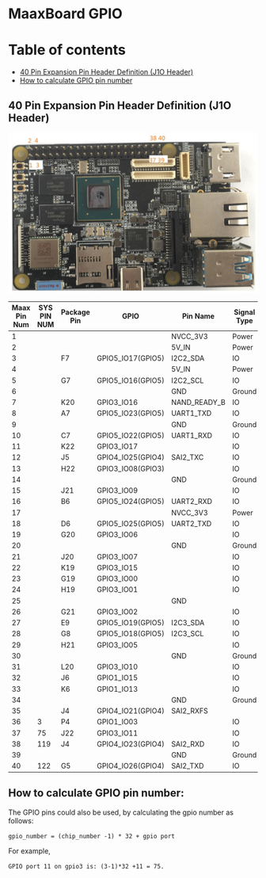 # MaaxBoard GPIO

Table of contents
=================

<!--ts-->
  * [ 40 Pin Expansion Pin Header Definition (J1O Header)](#40-pin-expansion-pin-header-definition-j1o-header)
  * [ How to calculate GPIO pin number](#how-to-calculate-gpio-pin-number)
  
<!--te-->


## 40 Pin Expansion Pin Header Definition (J1O Header)

![40Pin Pin Header Pin1 Position](pics/maxboardpinout_DVkjJFglZm.jpg)


| Maax Pin Num | SYS PIN NUM| Package Pin   | GPIO | Pin Name | Signal Type |  DT Defination
| ------------- | ------------- | ------------- | ------------- | ------------- | ------------- | ------|
| 1 || |  |NVCC_3V3 | Power  |  
| 2 || |  |5V_IN | Power  |  
| 3 || F7| GPIO5_IO17(GPIO5) |I2C2_SDA | IO | MX8MQ_IOMUXC_I2C2_SCL_GPIO5_IO16 |
| 4 || |  |5V_IN | Power |  
| 5 || G7| GPIO5_IO16(GPIO5) |I2C2_SCL | IO | MX8MQ_IOMUXC_I2C2_SDA_GPIO5_IO17 |
| 6 || |  |GND | Ground |  
| 7 || K20 | GPIO3_IO16 | NAND_READY_B | IO |  
| 8 || A7| GPIO5_IO23(GPIO5) |UART1_TXD | IO | 
| 9 || |  |GND | Ground |  
| 10 || C7| GPIO5_IO22(GPIO5) |UART1_RXD  | IO |  
| 11 || K22| GPIO3_IO17 |   | IO |  
| 12 || J5| GPIO4_IO25(GPIO4) |SAI2_TXC  | IO |  
| 13 || H22| GPIO3_IO08(GPIO3) |  | IO | MX8MQ_IOMUXC_NAND_DATA02_GPIO3_IO8 |  
| 14 || | |GND | Ground |  
| 15 || J21| GPIO3_IO09 |  | IO |  MX8MQ_IOMUXC_NAND_DATA03_GPIO3_IO9 |
| 16 || B6| GPIO5_IO24(GPIO5) |UART2_RXD  | IO  | MX8MQ_IOMUXC_UART2_RXD_GPIO5_IO24 |  
| 17 || | |NVCC_3V3  | Power |  
| 18 || D6| GPIO5_IO25(GPIO5) |UART2_TXD  | IO | MX8MQ_IOMUXC_UART2_TXD_GPIO5_IO25 |
| 19 || G20| GPIO3_IO06 |  | IO |  
| 20 || | |GND  | Ground |  
| 21 || J20| GPIO3_IO07 |  | IO |  
| 22 || K19| GPIO3_IO15 |  | IO |  
| 23 || G19| GPIO3_IO00 |  | IO |  
| 24 || H19| GPIO3_IO01 |  | IO |  
| 25 || | |GND  |  |  
| 26 || G21| GPIO3_IO02|  | IO |  
| 27 || E9| GPIO5_IO19(GPIO5) |I2C3_SDA  | IO | MX8MQ_IOMUXC_I2C3_SDA_GPIO5_IO19 |
| 28 || G8| GPIO5_IO18(GPIO5) |I2C3_SCL  | IO | MX8MQ_IOMUXC_I2C3_SCL_GPIO5_IO18 |
| 29 || H21| GPIO3_IO05 |  | IO |  
| 30 || | |GND  | Ground |  
| 31 || L20| GPIO3_IO10 |  | IO |  
| 32 || J6| GPIO1_IO15 |  | IO |  MX8MQ_IOMUXC_GPIO1_IO15_PWM4_OUT |
| 33 || K6| GPIO1_IO13 |  | IO |  MX8MQ_IOMUXC_GPIO1_IO13_PWM2_OUT |
| 34 || | |GND  | Ground |  
| 35 || J4| GPIO4_IO21(GPIO4) |SAI2_RXFS  |  |  
| 36 |3| P4| GPIO1_IO03 |   | IO |  
| 37 |75| J22| GPIO3_IO11 |  | IO | 
| 38 |119| J4| GPIO4_IO23(GPIO4) |SAI2_RXD  | IO | MX8MQ_IOMUXC_SAI2_RXD0_GPIO4_IO23 |
| 39 || | |GND  | Ground |  
| 40 |122| G5| GPIO4_IO26(GPIO4) |SAI2_TXD  | IO |  MX8MQ_IOMUXC_SAI2_TXD0_GPIO4_IO26 |

## How to calculate GPIO pin number: 

The GPIO pins could also be used, by calculating the gpio number as follows:
```
gpio_number = (chip_number -1) * 32 + gpio port
```
For example,
```
GPIO port 11 on gpio3 is: (3-1)*32 +11 = 75.
```

